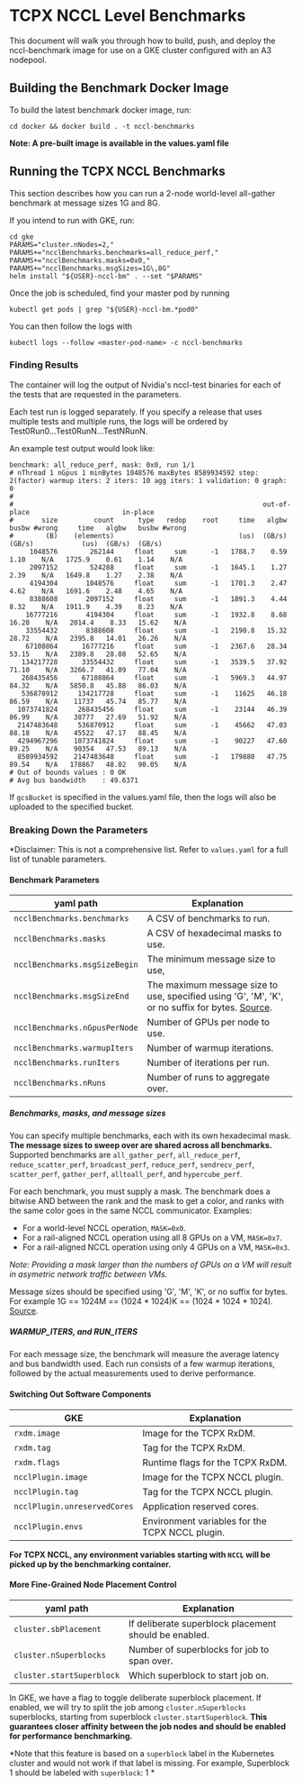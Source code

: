 # TCPX NCCL Level Benchmarks

This document will walk you through how to build, push, and deploy the nccl-benchmark image for use on a GKE cluster configured with an A3 nodepool.

## Building the Benchmark Docker Image

To build the latest benchmark docker image, run:

```shell
cd docker && docker build . -t nccl-benchmarks
```

**Note: A pre-built image is available in the values.yaml file**

## Running the TCPX NCCL Benchmarks

This section describes how you can run a 2-node world-level all-gather
benchmark at message sizes 1G and 8G.


If you intend to run with GKE, run:

```shell
cd gke
PARAMS="cluster.nNodes=2,"
PARAMS+="ncclBenchmarks.benchmarks=all_reduce_perf,"
PARAMS+="ncclBenchmarks.masks=0x0,"
PARAMS+="ncclBenchmarks.msgSizes=1G\,8G"
helm install "${USER}-nccl-bm" . --set "$PARAMS"
```

Once the job is scheduled, find your master pod by running

```shell
kubectl get pods | grep "${USER}-nccl-bm.*pod0"
```

You can then follow the logs with

```shell
kubectl logs --follow <master-pod-name> -c nccl-benchmarks
```

### Finding Results

The container will log the output of Nvidia's nccl-test binaries for each of the tests that are requested in the parameters.

Each test run is logged separately. If you specify a release that uses multiple tests and multiple runs, the logs will be ordered by Test0Run0...Test0RunN...TestNRunN.

An example test output would look like:
```
benchmark: all_reduce_perf, mask: 0x0, run 1/1
# nThread 1 nGpus 1 minBytes 1048576 maxBytes 8589934592 step: 2(factor) warmup iters: 2 iters: 10 agg iters: 1 validation: 0 graph: 0
#
#                                                              out-of-place                       in-place
#       size         count      type   redop    root     time   algbw   busbw #wrong     time   algbw   busbw #wrong
#        (B)    (elements)                               (us)  (GB/s)  (GB/s)            (us)  (GB/s)  (GB/s)
     1048576        262144     float     sum      -1   1788.7    0.59    1.10    N/A   1725.9    0.61    1.14    N/A
     2097152        524288     float     sum      -1   1645.1    1.27    2.39    N/A   1649.8    1.27    2.38    N/A
     4194304       1048576     float     sum      -1   1701.3    2.47    4.62    N/A   1691.6    2.48    4.65    N/A
     8388608       2097152     float     sum      -1   1891.3    4.44    8.32    N/A   1911.9    4.39    8.23    N/A
    16777216       4194304     float     sum      -1   1932.8    8.68   16.28    N/A   2014.4    8.33   15.62    N/A
    33554432       8388608     float     sum      -1   2190.8   15.32   28.72    N/A   2395.8   14.01   26.26    N/A
    67108864      16777216     float     sum      -1   2367.6   28.34   53.15    N/A   2389.8   28.08   52.65    N/A
   134217728      33554432     float     sum      -1   3539.5   37.92   71.10    N/A   3266.7   41.09   77.04    N/A
   268435456      67108864     float     sum      -1   5969.3   44.97   84.32    N/A   5850.8   45.88   86.03    N/A
   536870912     134217728     float     sum      -1    11625   46.18   86.59    N/A    11737   45.74   85.77    N/A
  1073741824     268435456     float     sum      -1    23144   46.39   86.99    N/A    38777   27.69   51.92    N/A
  2147483648     536870912     float     sum      -1    45662   47.03   88.18    N/A    45522   47.17   88.45    N/A
  4294967296    1073741824     float     sum      -1    90227   47.60   89.25    N/A    90354   47.53   89.13    N/A
  8589934592    2147483648     float     sum      -1   179880   47.75   89.54    N/A   178867   48.02   90.05    N/A
# Out of bounds values : 0 OK
# Avg bus bandwidth    : 49.6371
```

If `gcsBucket` is specified in the values.yaml file, then the logs will also be uploaded to the specified bucket.

### Breaking Down the Parameters

*Disclaimer: This is not a comprehensive list. Refer to `values.yaml` for a full list of tunable parameters.

#### Benchmark Parameters

|yaml path|Explanation|
|---|---|
|`ncclBenchmarks.benchmarks`|A CSV of benchmarks to run.|
|`ncclBenchmarks.masks`|A CSV of hexadecimal masks to use.|
|`ncclBenchmarks.msgSizeBegin`|The minimum message size to use,  |
|`ncclBenchmarks.msgSizeEnd`|The maximum message size to use, specified using 'G', 'M', 'K', or no suffix for bytes. [Source](https://github.com/NVIDIA/nccl-tests/blob/master/src/common.cu#L86). |
|`ncclBenchmarks.nGpusPerNode`|Number of GPUs per node to use.|
|`ncclBenchmarks.warmupIters`|Number of warmup iterations.|
|`ncclBenchmarks.runIters`|Number of iterations per run.|
|`ncclBenchmarks.nRuns`|Number of runs to aggregate over.|

##### Benchmarks, masks, and message sizes

You can specify multiple benchmarks, each with its own hexadecimal mask. **The
message sizes to sweep over are shared across all benchmarks.** Supported
benchmarks are `all_gather_perf`, `all_reduce_perf`, `reduce_scatter_perf`, `broadcast_perf`,
`reduce_perf`, `sendrecv_perf`, `scatter_perf`, `gather_perf`, `alltoall_perf`, and `hypercube_perf`.

For each benchmark, you must supply a mask. The benchmark does a bitwise AND
between the rank and the mask to get a color, and ranks with the same color
goes in the same NCCL communicator. Examples:

- For a world-level NCCL operation, `MASK=0x0`.
- For a rail-aligned NCCL operation using all 8 GPUs on a VM, `MASK=0x7`.
- For a rail-aligned NCCL operation using only 4 GPUs on a VM, `MASK=0x3`.

*Note: Providing a mask larger than the numbers of GPUs on a VM will result in asymetric network traffic between VMs.*

Message sizes should be specified using 'G', 'M', 'K', or no suffix for bytes. For example 1G == 1024M == (1024 * 1024)K == (1024 * 1024 * 1024). [Source](https://github.com/NVIDIA/nccl-tests/blob/1292b25553bd0384f2faa2965f9d82b99797a348/src/common.cu#L86C1-L120C2).

##### WARMUP_ITERS, and RUN_ITERS

For each message size, the benchmark will measure the average latency and bus
bandwidth used. Each run consists of a few
warmup iterations, followed by the actual measurements used to derive
performance.

#### Switching Out Software Components

|GKE|Explanation|
|---|---|
|`rxdm.image`|Image for the TCPX RxDM.|
|`rxdm.tag`|Tag for the TCPX RxDM.|
|`rxdm.flags`|Runtime flags for the TCPX RxDM.|
|`ncclPlugin.image`|Image for the TCPX NCCL plugin.|
|`ncclPlugin.tag`|Tag for the TCPX NCCL plugin.|
|`ncclPlugin.unreservedCores`|Application reserved cores.|
|`ncclPlugin.envs`|Environment variables for the TCPX NCCL plugin.|

**For TCPX NCCL, any environment variables starting with `NCCL` will be picked
up by the benchmarking container.**

#### More Fine-Grained Node Placement Control

|yaml path|Explanation|
|---|---|
|`cluster.sbPlacement`|If deliberate superblock placement should be enabled.|
|`cluster.nSuperblocks`|Number of superblocks for job to span over.|
|`cluster.startSuperblock`|Which superblock to start job on.|

In GKE, we have a flag to toggle deliberate superblock placement. If enabled,
we will try to split the job among `cluster.nSuperblocks` superblocks, starting
from superblock `cluster.startSuperblock`. **This guarantees closer affinity
between the job nodes and should be enabled for performance benchmarking.**

*Note that this feature is based on a `superblock` label in the Kubernetes
cluster and would not work if that label is missing. For example, Superblock 1 should be labeled with `superblock`: 1 *